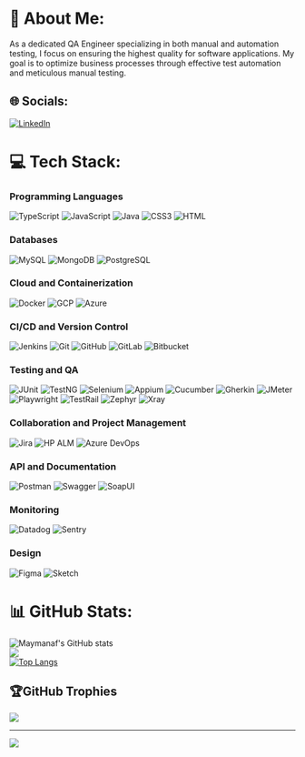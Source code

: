 # 💫 About Me:
As a dedicated QA Engineer specializing in both manual and automation testing, I focus on ensuring the highest quality for software applications. My goal is to optimize business processes through effective test automation and meticulous manual testing.

## 🌐 Socials:
[![LinkedIn](https://img.shields.io/badge/LinkedIn-%230077B5.svg?logo=linkedin&logoColor=white)](https://www.linkedin.com/in/mohamed-aymen-ben-nafaa/)

# 💻 Tech Stack:

### Programming Languages
![TypeScript](https://img.shields.io/badge/typescript-%23007ACC.svg?style=for-the-badge&logo=typescript&logoColor=white)
![JavaScript](https://img.shields.io/badge/javascript-%23323330.svg?style=for-the-badge&logo=javascript&logoColor=%23F7DF1E)
![Java](https://img.shields.io/badge/java-%23ED8B00.svg?style=for-the-badge&logo=java&logoColor=white)
![CSS3](https://img.shields.io/badge/css3-%231572B6.svg?style=for-the-badge&logo=css3&logoColor=white)
![HTML](https://img.shields.io/badge/html-%23E34F26.svg?style=for-the-badge&logo=html5&logoColor=white)

### Databases
![MySQL](https://img.shields.io/badge/mysql-%2300000f.svg?style=for-the-badge&logo=mysql&logoColor=white)
![MongoDB](https://img.shields.io/badge/MongoDB-%234ea94b.svg?style=for-the-badge&logo=mongodb&logoColor=white)
![PostgreSQL](https://img.shields.io/badge/postgresql-%23336791.svg?style=for-the-badge&logo=postgresql&logoColor=white)

### Cloud and Containerization
![Docker](https://img.shields.io/badge/docker-%230db7ed.svg?style=for-the-badge&logo=docker&logoColor=white)
![GCP](https://img.shields.io/badge/google%20cloud-%234285F4.svg?style=for-the-badge&logo=google-cloud&logoColor=white)
![Azure](https://img.shields.io/badge/azure-%230072C6.svg?style=for-the-badge&logo=microsoftazure&logoColor=white)

### CI/CD and Version Control
![Jenkins](https://img.shields.io/badge/jenkins-%232C5263.svg?style=for-the-badge&logo=jenkins&logoColor=white)
![Git](https://img.shields.io/badge/git-%23F05033.svg?style=for-the-badge&logo=git&logoColor=white)
![GitHub](https://img.shields.io/badge/github-%23181717.svg?style=for-the-badge&logo=github&logoColor=white)
![GitLab](https://img.shields.io/badge/gitlab-%23181717.svg?style=for-the-badge&logo=gitlab&logoColor=white)
![Bitbucket](https://img.shields.io/badge/bitbucket-%230047B3.svg?style=for-the-badge&logo=bitbucket&logoColor=white)

### Testing and QA
![JUnit](https://img.shields.io/badge/junit-%2325A162.svg?style=for-the-badge&logo=junit5&logoColor=white)
![TestNG](https://img.shields.io/badge/testng-%23D24939.svg?style=for-the-badge&logo=testng&logoColor=white)
![Selenium](https://img.shields.io/badge/selenium-%2343B02A.svg?style=for-the-badge&logo=selenium&logoColor=white)
![Appium](https://img.shields.io/badge/appium-%2367A8E4.svg?style=for-the-badge&logo=appium&logoColor=white)
![Cucumber](https://img.shields.io/badge/cucumber-%2300AC43.svg?style=for-the-badge&logo=cucumber&logoColor=white)
![Gherkin](https://img.shields.io/badge/gherkin-%23D0D0D0.svg?style=for-the-badge&logo=cucumber&logoColor=white)
![JMeter](https://img.shields.io/badge/jmeter-%23D22128.svg?style=for-the-badge&logo=apache-jmeter&logoColor=white)
![Playwright](https://img.shields.io/badge/playwright-%23B3178F.svg?style=for-the-badge&logo=playwright&logoColor=white)
![TestRail](https://img.shields.io/badge/testrail-%230064FF.svg?style=for-the-badge&logo=testrail&logoColor=white)
![Zephyr](https://img.shields.io/badge/zephyr-%2300A4CC.svg?style=for-the-badge&logo=zephyr&logoColor=white)
![Xray](https://img.shields.io/badge/xray-%231C1C1C.svg?style=for-the-badge&logo=xray&logoColor=white)

### Collaboration and Project Management
![Jira](https://img.shields.io/badge/jira-%230A0FFF.svg?style=for-the-badge&logo=jira&logoColor=white)
![HP ALM](https://img.shields.io/badge/HP%20ALM-%23000000.svg?style=for-the-badge&logo=hp&logoColor=white)
![Azure DevOps](https://img.shields.io/badge/azuredevops-%230072C6.svg?style=for-the-badge&logo=azuredevops&logoColor=white)

### API and Documentation
![Postman](https://img.shields.io/badge/postman-%23FF6C37.svg?style=for-the-badge&logo=postman&logoColor=white)
![Swagger](https://img.shields.io/badge/swagger-%2385EA2D.svg?style=for-the-badge&logo=swagger&logoColor=white)
![SoapUI](https://img.shields.io/badge/soapui-%2334A853.svg?style=for-the-badge&logo=soapui&logoColor=white)

### Monitoring
![Datadog](https://img.shields.io/badge/datadog-%234933FF.svg?style=for-the-badge&logo=datadog&logoColor=white)
![Sentry](https://img.shields.io/badge/sentry-%2348535E.svg?style=for-the-badge&logo=sentry&logoColor=white)

### Design
![Figma](https://img.shields.io/badge/figma-%23F24E1E.svg?style=for-the-badge&logo=figma&logoColor=white)
![Sketch](https://img.shields.io/badge/sketch-%23F7B500.svg?style=for-the-badge&logo=sketch&logoColor=white)

# 📊 GitHub Stats:
![Maymanaf's GitHub stats](https://github-readme-stats.vercel.app/api?username=Maymanaf&theme=nightowl&hide_border=false&show_icons=true)<br/>
![](https://github-readme-streak-stats.herokuapp.com/?user=Maymanaf&theme=nightowl&hide_border=false)<br/>
[![Top Langs](https://github-readme-stats.vercel.app/api/top-langs/?username=Maymanaf&theme=nightowl&hide_border=false)](https://github.com/anuraghazra/github-readme-stats)

## 🏆GitHub Trophies
![](https://github-trophies.vercel.app/?username=maymanaf&theme=dracula&no-frame=false&no-bg=false&margin-w=4)

---
[![](https://visitcount.itsvg.in/api?id=maymanaf&icon=0&color=6)](https://visitcount.itsvg.in)


